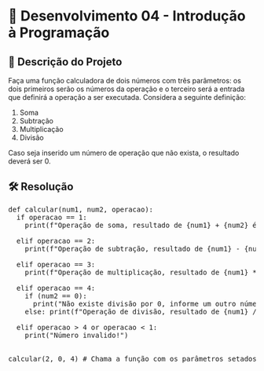 # 📜 Desenvolvimento 04 - Introdução à Programação

## 🎯 Descrição do Projeto 

Faça uma função calculadora de dois números com três parâmetros: os dois primeiros serão os números da operação e o terceiro será a entrada que definirá a operação a ser executada. Considera a seguinte definição:

1. Soma
2. Subtração
3. Multiplicação
4. Divisão

Caso seja inserido um número de operação que não exista, o resultado deverá ser 0.

## 🛠️ Resolução

<pre>
def calcular(num1, num2, operacao):
  if operacao == 1:
    print(f"Operação de soma, resultado de {num1} + {num2} é = {num1 + num2}")

  elif operacao == 2:
    print(f"Operação de subtração, resultado de {num1} - {num2} é = {num1 - num2}")

  elif operacao == 3:
    print(f"Operação de multiplicação, resultado de {num1} * {num2} é = {num1 * num2}")

  elif operacao == 4:
    if (num2 == 0):
      print("Não existe divisão por 0, informe um outro número como divisor.")
    else: print(f"Operação de divisão, resultado de {num1} / {num2} é = {num1 / num2}")

  elif operacao > 4 or operacao < 1:
    print("Número invalido!")


calcular(2, 0, 4) # Chama a função com os parâmetros setados. Return: "Não existe divisão por 0, informe um outro número como divisor."
</pre>
